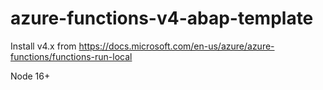 # azure-functions-v4-abap-template

Install v4.x from
https://docs.microsoft.com/en-us/azure/azure-functions/functions-run-local

Node 16+